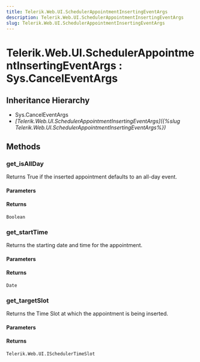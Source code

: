 ```yaml
---
title: Telerik.Web.UI.SchedulerAppointmentInsertingEventArgs
description: Telerik.Web.UI.SchedulerAppointmentInsertingEventArgs
slug: Telerik.Web.UI.SchedulerAppointmentInsertingEventArgs
---
```


# Telerik.Web.UI.SchedulerAppointmentInsertingEventArgs : Sys.CancelEventArgs

## Inheritance Hierarchy

* Sys.CancelEventArgs
* *[Telerik.Web.UI.SchedulerAppointmentInsertingEventArgs]({%slug Telerik.Web.UI.SchedulerAppointmentInsertingEventArgs%})*


## Methods

### get_isAllDay

Returns True if the inserted appointment defaults to an all-day event.

#### Parameters

#### Returns

`Boolean`

### get_startTime

Returns the starting date and time for the appointment.

#### Parameters

#### Returns

`Date`

### get_targetSlot

Returns the Time Slot at which the appointment is being inserted.

#### Parameters

#### Returns

`Telerik.Web.UI.ISchedulerTimeSlot`


